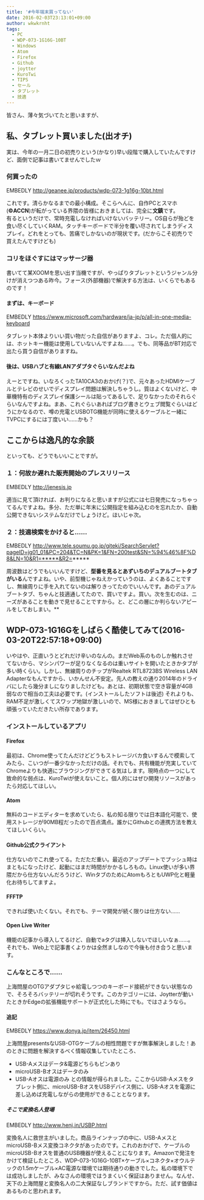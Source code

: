 ```yaml
---
title: '#今年端末買ってない'
date: 2016-02-03T23:13:01+09:00
author: wkwkrnht
tags:
  - PC
  - WDP-073-1G16G-10BT
  - Windows
  - Atom
  - Firefox
  - Github
  - joytter
  - KuroTwi
  - TIPS
  - セール
  - タブレット
  - 技適
---
```

皆さん、薄々気づいてたと思いますが、

## 私、タブレット買いました(出オチ)

実は、今年の一月二日の初売りという(かなり)早い段階で購入していたんですけど、面倒で記事は書いてませんでしたｗ

### 何買ったの

EMBEDLY http://geanee.jp/products/wdp-073-1g16g-10bt.html

これです。清らかなるまでの最小構成。そこらへんに、自作PCとスマホ(**©ACCN**)が転がっている界隈の皆様におきましては、完全に**文鎮**です。  
有るというだけで、常時充電しなければいけないバッテリー。OS自らが殆どを食い尽くしていくRAM。タッチキーボードで半分を覆い尽されてしまうディスプレイ。どれをとっても、苦痛でしかないのが現状です。(だからこそ初売りで買えたんですけども)

### コリをほぐすにはマッサージ器

書いてて某XOOMを思い出す当機ですが、やっぱりタブレットというジャンル分けが消えつつある昨今。フォース(外部機器)で解決する方法は、いくらでもあるのです！

#### まずは、キーボード

EMBEDLY https://www.microsoft.com/hardware/ja-jp/p/all-in-one-media-keyboard

タブレット本体よりいい買い物だった自信がありますよ、コレ。ただ個人的には、ホットキー機能は使用していないんですよね……。でも、同等品がBT対応で出たら買う自信がありますね。

#### 後は、USBハブと有線LANアダプタぐらいなんだよね

えーとですね、いなろくったTA10CA3のおかげ(？)で、元々あったHDMIケーブルとテレビのせいでディスプレイ問題は解決しちゃうし。質はよくないけど、中華機特有のディスプレイ保護シールは貼ってあるしで、足りなかったのそれらぐらいなんですよね。まあ、これぐらいあればブログ書きとウェブ閲覧ぐらいはどうにかなるので、噂の充電とUSBOTG機能が同時に使えるケーブルと一緒にTVPCにするには丁度いい……かも？

## ここからは逸凡的な余談

といっても、どうでもいいことですが。

### １：何故か遅れた販売開始のプレスリリース

EMBEDLY http://jenesis.jp

適当に見て頂ければ、お判りになると思いますが公式には七日発売になっちゃってるんですよね。多分、ただ単に年末に公開指定を組み込むのを忘れたか、自動公開できないシステムなだけでしょうけど。ほいじゃ次。

### ２：技適検索をかけると……

EMBEDLY http://www.tele.soumu.go.jp/giteki/SearchServlet?pageID=jg01_01&PC=204&TC=N&PK=1&FN=200test&SN=%94%46%8F%D8&LN=10&R1=*****&R2=*****

周波数はどうでもいいんですけど、**型番を見るとあずいちのデュアルブートタブがいる**んですよね。いや、前型機じゃねえかっていうのは、よくあることですし、無線周りに手を入れてないのは解りきってたのでいいんです。あのデュアルブートタブ、ちゃんと技適通してたので、買いですよ。買い。次を生むのは、ニーズがあることを動きで見せることですから。と、どこの層にか判らないアピールをしておしまい。**

## WDP-073-1G16Gをしばらく酷使してみて(2016-03-20T22:57:18+09:00)

いやはや、正直いうとどれだけ辛いのなんの。まだWeb系のものしか触れさせてないから、マシンパワーが足りなくなるのは重いサイトを開いたときかタブが多い時くらい。しかし、無線周りのチップがRealtek RTL8723BS Wireless LAN Adapterなもんですから、いかんせん不安定。先人の教えの通り2014年のドライバにしたら幾分ましになりましたけども。あとは、初期状態で空き容量が4GB弱なので相当の工夫は必要です。(インストールしたソフトは後述) それよりも、RAM不足が激しくてスワップ地獄が激しいので、MS様におきましてはぜひとも頑張っていただきたい所存であります。

### インストールしているアプリ

#### Firefox

最初は、Chrome使ってたんだけどどうもストレージバカ食いするんで模索してみたら、こいつが一番少なかっただけの話。それでも、共有機能が充実していてChromeよりも快適にブラウジングができてる気はします。現時点の一つにして致命的な弱点は、KuroTwiが使えないこと。個人的にはぜひ開発リソースがあったら対応してほしい。

#### Atom

無料のコードエディターを求めていたら、私の知る限りでは日本語化可能で、使用ストレージが90MB程だったので百点満点。誰かにGithubとの連携方法を教えてほしいくらい。

#### Github公式クライアント

仕方ないのでこれ使ってる。ただただ重い。最近のアップデートでプッシュ時はまともになったけど、起動にはまだ時間がかかるしろもの。Linux使いが多い界隈だから仕方ないんだろうけど、WinタブのためにAtomもろともUWP化と軽量化お待ちしてますよ。

#### FFFTP

できれば使いたくない。それでも、テーマ開発が続く限りは仕方ない……

#### Open Live Writer

機能の記事から導入してるけど、自動でaタグは挿入しないでほしいなぁ……。それでも、Web上で記事書くよりかは全然ましなので今後も付き合うと思います。

### こんなところで……

上海問屋のOTGアダプタじゃ給電しつつのキーボード接続ができない状態なので、そろそろバッテリーが切れそうです。このカテゴリーには、Joytterが動いたときかEdgeの拡張機能サポートが正式化した時にでも。ではさようなら。

#### 追記

EMBEDLY https://www.donya.jp/item/26450.html

上海問屋presentsなUSB-OTGケーブルの相性問題ですが無事解決しました！あのときに問題を解決するべく情報収集していたところ、
  * USB-Aメスはデータ&電源どちらもピンあり
  * microUSB-Bオスはデータのみ
  * USB-Aオスは電源のみ
との情報が得られました。ここからUSB-Aメスをタブレット側に、microUSB-BオスをUSBデバイス側に、USB-Aオスを電源に差し込めば充電しながらの使用ができることとなります。

##### そこで変換名人登場

EMBEDLY http://www.henj.in/USBP.html

変換名人に救世主がいました。商品ラインナップの中に、USB-AメスとmicroUSB-Bメス変換コネクタがあったのです。これのおかげで、ケーブルのmicroUSB-Bオスを普通のUSB機器が使えることになります。Amazonで発注をかけて検証したところ、WDP-073-1G16G-10BT×ケーブル×コネクタ×オウルテックの1.5mケーブル×AC電源な環境では期待通りの動きでした。私の環境下では成功しましたが、みなさんの環境ではうまくいく保証はありません。なんせ、天下の上海問屋と変換名人の二大保証なしブランドですから。ただ、試す価値はあるものと思われます。